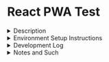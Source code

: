 # React PWA Test

<details><summary>Description</summary>
<p>  

loading...

</p>
</details>
<details><summary>Environment Setup Instructions</summary>
<p>

loading...

</p>
</details>
<details><summary>Development Log</summary>
<p>

3/13/22
- create github for project

3/14/22
- set up typescript boilerplate https://create-react-app.dev/docs/making-a-progressive-web-app/

3/17/22
- set up and test out basic PWA functionality
- bring in designs
- host on github pages at https://cb0806151.github.io/react-pwa-test/

3/18/22
- set up linting
- set up routes
- create basic homepage
- create basic prayers page

Backlog
- implement husky
- create prayer modal
- open prayer modal
- globalize modal system

</p>
</details>
<details><summary>Notes and Such</summary>
<p>  

loading...

</p>
</details>